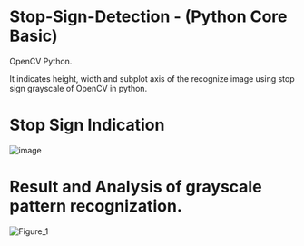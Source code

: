 # Stop-Sign-Detection  - (Python Core Basic)

OpenCV Python.

It indicates height, width and subplot axis of the recognize image using stop sign grayscale of OpenCV in python.


# Stop Sign Indication


![image](https://github.com/jayakrishna1204/Stop-Sign-Detection/assets/160568830/366cf4ba-f2a2-4067-becd-b9d7120fd0fe)

# Result and Analysis of grayscale pattern recognization.


![Figure_1](https://github.com/jayakrishna1204/Stop-Sign-Detection/assets/160568830/8067d8a0-b457-49e6-93f5-a6fc11659a93)
